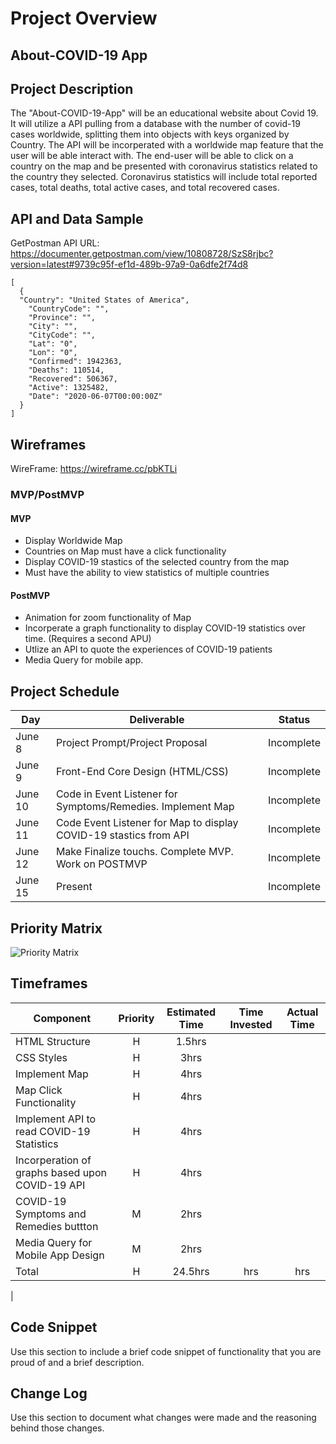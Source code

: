 # Project Overview

## About-COVID-19 App

## Project Description

The "About-COVID-19-App" will be an educational website about Covid 19. It will utilize a API pulling from a database with the number of covid-19 cases worldwide, splitting them into objects with keys organized by Country. The API will be incorperated with a worldwide map feature that the user will be able interact with. The end-user will be able to click on a country on the map and be presented with coronavirus statistics related to the country they selected. Coronavirus statistics will include total reported cases, total deaths, total active cases, and total recovered cases.

## API and Data Sample

GetPostman API URL: https://documenter.getpostman.com/view/10808728/SzS8rjbc?version=latest#9739c95f-ef1d-489b-97a9-0a6dfe2f74d8

```
[
  {
  "Country": "United States of America",
    "CountryCode": "",
    "Province": "",
    "City": "",
    "CityCode": "",
    "Lat": "0",
    "Lon": "0",
    "Confirmed": 1942363,
    "Deaths": 110514,
    "Recovered": 506367,
    "Active": 1325482,
    "Date": "2020-06-07T00:00:00Z"
  }
]

```

## Wireframes
WireFrame: https://wireframe.cc/pbKTLi

### MVP/PostMVP

#### MVP 

- Display Worldwide Map
- Countries on Map must have a click functionality
- Display COVID-19 stastics of the selected country from the map
- Must have the ability to view statistics of multiple countries

#### PostMVP 

- Animation for zoom functionality of Map
- Incorperate a graph functionality to display COVID-19 statistics over time. (Requires a second APU)
- Utlize an API to quote the experiences of COVID-19 patients
- Media Query for mobile app.

## Project Schedule

|  Day | Deliverable | Status
|---|---| ---|
|June 8| Project Prompt/Project Proposal | Incomplete
|June 9| Front-End Core Design (HTML/CSS) | Incomplete
|June 10| Code in Event Listener for Symptoms/Remedies. Implement Map| Incomplete
|June 11| Code Event Listener for Map to display COVID-19 stastics from API| Incomplete
|June 12| Make Finalize touchs. Complete MVP. Work on POSTMVP | Incomplete
|June 15| Present | Incomplete

## Priority Matrix
![Priority Matrix](https://git.generalassemb.ly/zkhan14/About-Covid19-App/edit/master/Prioritymatrix.jpg?raw=true)

## Timeframes

| Component | Priority | Estimated Time | Time Invested | Actual Time |
| --- | :---: |  :---: | :---: | :---: |
| HTML Structure | H | 1.5hrs|  |  |
| CSS Styles| H | 3hrs|  |  |
| Implement Map | H | 4hrs|
| Map Click Functionality| H | 4hrs|
| Implement API to read COVID-19 Statistics| H | 4hrs|
| Incorperation of graphs based upon COVID-19 API| H | 4hrs |
| COVID-19 Symptoms and Remedies buttton | M | 2hrs |
| Media Query for Mobile App Design | M | 2hrs |
| Total | H | 24.5hrs| hrs | hrs |
|

## Code Snippet

Use this section to include a brief code snippet of functionality that you are proud of and a brief description.  


## Change Log
 Use this section to document what changes were made and the reasoning behind those changes.
